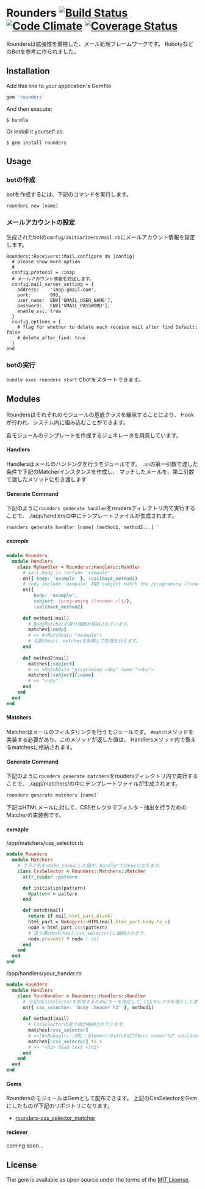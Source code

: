 # Rounders [![Build Status](https://travis-ci.org/rike422/rounders.svg?branch=master)](https://travis-ci.org/rike422/rounders)  [![Code Climate](https://codeclimate.com/github/rike422/rounders/badges/gpa.svg)](https://codeclimate.com/github/rike422/rounders) [![Coverage Status](https://coveralls.io/repos/github/rike422/rounders/badge.svg?branch=master)](https://coveralls.io/github/rike422/rounders?branch=master)

Roundersは拡張性を重視した、メール処理フレームワークです。
RubotyなどのBotを参考に作られました。


## Installation

Add this line to your application's Gemfile:

```ruby
gem 'rounders'
```

And then execute:

    $ bundle

Or install it yourself as:

    $ gem install rounders

## Usage

### botの作成

botを作成するには、下記のコマンドを実行します。

```
rounders new [name]
```

### メールアカウントの設定

生成されたbotの`config/initiarizers/mail.rb`にメールアカウント情報を設定します。
```
Rounders::Receivers::Mail.configure do |config|
  # please show more option
  #
  config.protocol = :imap
  # メールアカウント情報を設定します。
  config.mail_server_setting = {
    address:    'imap.gmail.com',
    port:       993,
    user_name:  ENV['GMAIL_USER_NAME'],
    password:   ENV['GMAIL_PASSWORD'],
    enable_ssl: true
  }
  config.options = {
    # flag for whether to delete each receive mail after find Default: false
    # delete_after_find: true
  }
end

```

### botの実行

`bundle exec rounders start`でbotをスタートできます。

## Modules

Roundersはそれぞれのモジュールの基底クラスを継承することにより、
Hookが行われ、システム内に組み込むことができます。

各モジュールのテンプレートを作成するジェネレータを用意しています。

#### Handlers

Handlersはメールのハンドングを行うモジュールです。
`.on`の第一引数で渡した条件で下記のMatcherインスタンスを作成し、
マッチしたメールを、第二引数で渡したメソッドに引き渡します

#### Generate Command

下記のように`rounders generate handler`をroudersディレクトリ内で実行することで、
./app/handlersの中にテンプレートファイルが生成されます。

```
rounders generate handler [name] [method1, method2...] `
```

##### example

```ruby
module Rounders
  module Handlers
    class MyHandler < Rounders::Handlers::Handler
      # mail.body is include 'exmpale'
      on({ body: 'example' }, :callback_method1)
      # body include 'exmpale' AND subject match the /programing (?<name>.+)$/
      on({ 
		  body: 'example',
		  subject: /programing (?<name>.+)$/},
		  :callback_method2)
​
      def method1(mail)
        # BodyMatcherの戻り値画が格納されています。
        matches[:body]
        # => #<MatchData "example">
       	# 引数のmail、matchesを利用して処理を行えます。
      end
​
      def method2(mail)
        matches[:subject]
      	# => <MatchData "programing ruby" name:"ruby">
      	matches[:subject][:name]
      	# => "ruby"
      end
    end
  end
end

```

#### Matchers 

Matcherはメールのフィルタリングを行うモジュールです。
`#match`メソッドを実装する必要があり、このメソッドが返した値は、
Handlersメソッド内で扱えるmatchesに格納されます。

#### Generate Command

下記のように`rounders generate matchers`をroudersディレクトリ内で実行することで、
./app/matchers/の中にテンプレートファイルが生成されます。

```
rounders generate matchers [name]`
```

下記はHTMLメールに対して、CSSセレクタでフィルタ・抽出を行うためのMatcherの実装例です。

#### exmaple

/app/matchers/css_selector.rb

```ruby
module Rounders
  module Matchers
    # クラス名をsnake_caseにした値が、handlerでのkeyになります。
    class CssSelector < Rounders::Matchers::Matcher
      attr_reader :pattern

      def initialize(pattern)
        @pattern = pattern
      end

      def match(mail)
        return if mail.html_part.blank?
        html_part = Nokogiri::HTML(mail.html_part.body.to_s)
        node = html_part.css(pattern)
        # 戻り値がmatches[:css_selector]に格納されます。
        node.present? ? node : nil
      end
    end
  end
end

```

/app/handlers/your_hander.rb
```ruby
module Rounders
  module Handlers
    class YourHandler < Rounders::Handlers::Handler
      # 上記のCssSelectorを利用するためにキーを指定して、CSSセレクタを値として渡します。
      on({ css_selector: 'body .header h2' }, method1)
		  
      def method1(mail)
        # CssSelectorの戻り値が格納されています。
        matches[:css_selector]
        # =>[#<Nokogiri::XML::Element:0x3fc6d77f6ccc name="h2" children=[#<Nokogiri::XML::Text:0x3fc6d77f6ad8 " head text ">]>]
        matches[:css_selector].to_s
        # => '<h2> head text </h2>'
      end
    end
  end
end

```

#### Gems

RoundersのモジュールはGemとして配布できます。
上記のCssSelectorをGemにしたものが下記のリポジトリになります。
- [rounders-css_selector_matcher](https://github.com/rike422/rounders-css_selector_matcher)

#### reciever

coming soon...


## License

The gem is available as open source under the terms of the [MIT License](http://opensource.org/licenses/MIT).

